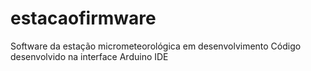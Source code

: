 # estacaofirmware
Software da estação micrometeorológica em desenvolvimento
Código desenvolvido na interface Arduino IDE
